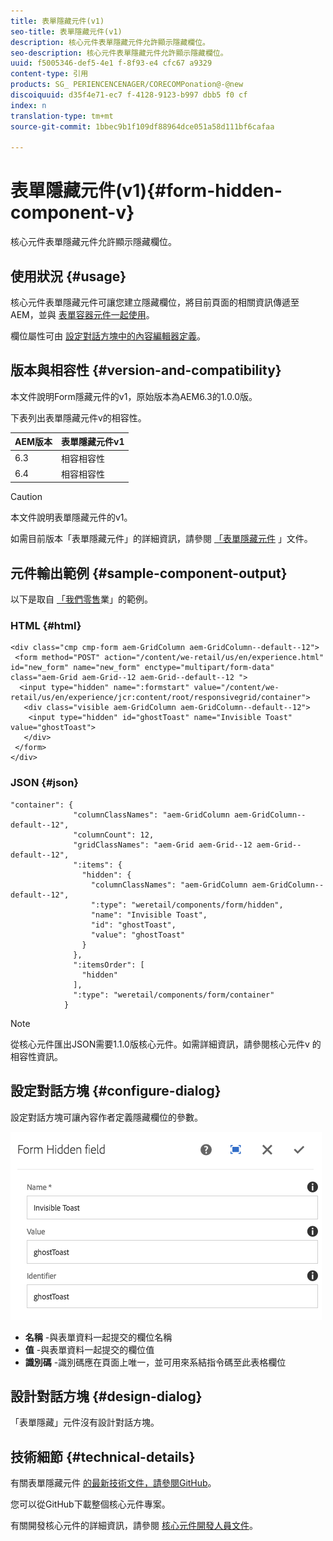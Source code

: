 ```yaml
---
title: 表單隱藏元件(v1)
seo-title: 表單隱藏元件(v1)
description: 核心元件表單隱藏元件允許顯示隱藏欄位。
seo-description: 核心元件表單隱藏元件允許顯示隱藏欄位。
uuid: f5005346-def5-4e1 f-8f93-e4 cfc67 a9329
content-type: 引用
products: SG_ PERIENCENCENAGER/CORECOMPonation@-@new
discoiquuid: d35f4e71-ec7 f-4128-9123-b997 dbb5 f0 cf
index: n
translation-type: tm+mt
source-git-commit: 1bbec9b1f109df88964dce051a58d111bf6cafaa

---
```



# 表單隱藏元件(v1){#form-hidden-component-v}

核心元件表單隱藏元件允許顯示隱藏欄位。

## 使用狀況 {#usage}

核心元件表單隱藏元件可讓您建立隱藏欄位，將目前頁面的相關資訊傳遞至AEM，並與 [表單容器元件一起使用](form-container.md)。

欄位屬性可由 [設定對話方塊中的內容編輯器定義](#configure-dialog)。

## 版本與相容性 {#version-and-compatibility}

本文件說明Form隱藏元件的v1，原始版本為AEM6.3的1.0.0版。

下表列出表單隱藏元件v的相容性。

| AEM版本 | 表單隱藏元件v1 |
|--- |--- |
| 6.3 | 相容相容性 |
| 6.4 | 相容相容性 |

>[!CAUTION]
>
>本文件說明表單隱藏元件的v1。
>
>如需目前版本「表單隱藏元件」的詳細資訊，請參閱 [「表單隱藏元件](form-hidden.md) 」文件。

## 元件輸出範例 {#sample-component-output}

以下是取自 [「我們零售](https://helpx.adobe.com/experience-manager/6-4/sites/developing/using/we-retail.html)業」的範例。

### HTML {#html}

```
<div class="cmp cmp-form aem-GridColumn aem-GridColumn--default--12">
 <form method="POST" action="/content/we-retail/us/en/experience.html" id="new_form" name="new_form" enctype="multipart/form-data" class="aem-Grid aem-Grid--12 aem-Grid--default--12 ">
  <input type="hidden" name=":formstart" value="/content/we-retail/us/en/experience/jcr:content/root/responsivegrid/container">
   <div class="visible aem-GridColumn aem-GridColumn--default--12">
    <input type="hidden" id="ghostToast" name="Invisible Toast" value="ghostToast">
   </div>
 </form>
</div>
```

### JSON {#json}

```
"container": {
              "columnClassNames": "aem-GridColumn aem-GridColumn--default--12",
              "columnCount": 12,
              "gridClassNames": "aem-Grid aem-Grid--12 aem-Grid--default--12",
              ":items": {
                "hidden": {
                  "columnClassNames": "aem-GridColumn aem-GridColumn--default--12",
                  ":type": "weretail/components/form/hidden",
                  "name": "Invisible Toast",
                  "id": "ghostToast",
                  "value": "ghostToast"
                }
              },
              ":itemsOrder": [
                "hidden"
              ],
              ":type": "weretail/components/form/container"
            }
```

>[!NOTE]
>
>從核心元件匯出JSON需要1.1.0版核心元件。如需詳細資訊，請參閱核心元件v [](versions.md#release-history-and-compatibility) 的相容性資訊。

## 設定對話方塊 {#configure-dialog}

設定對話方塊可讓內容作者定義隱藏欄位的參數。

![](assets/chlimage_1-26.png)

* **名稱** -與表單資料一起提交的欄位名稱
* **值** -與表單資料一起提交的欄位值
* **識別碼** -識別碼應在頁面上唯一，並可用來系結指令碼至此表格欄位

## 設計對話方塊 {#design-dialog}

「表單隱藏」元件沒有設計對話方塊。

## 技術細節 {#technical-details}

有關表單隱藏元件 [的最新技術文件，請參閱GitHub](https://github.com/adobe/aem-core-wcm-components/tree/master/content/src/content/jcr_root/apps/core/wcm/components/form/hidden/v1/hidden)。

您可以從GitHub下載整個核心元件專案。

有關開發核心元件的詳細資訊，請參閱 [核心元件開發人員文件](developing.md)。
